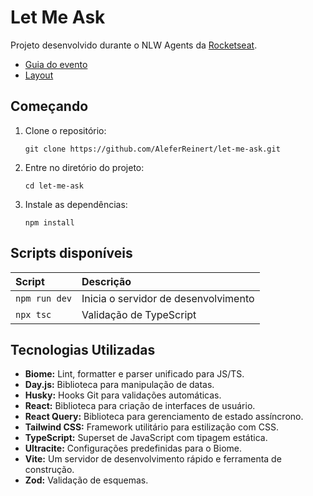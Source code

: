 # Let Me Ask

Projeto desenvolvido durante o NLW Agents da [Rocketseat](https://github.com/Rocketseat).

- [Guia do evento](https://efficient-sloth-d85.notion.site/NLW-Agents-Guia-do-evento-21b395da57708061b24cc1aa48c0fb3a)
- [Layout](https://www.figma.com/design/iun0C7n5fYVBdgq2zgffPs/Letmeask--Community-?node-id=45-3279&t=mBAOyXspefrIN1Ry-0)
## Começando

1. Clone o repositório:
   ```
   git clone https://github.com/AleferReinert/let-me-ask.git
   ```
2. Entre no diretório do projeto:
   ```
   cd let-me-ask
   ```
3. Instale as dependências:
   ```
   npm install
   ```

## Scripts disponíveis

| Script        | Descrição                            |
| :------------ | :----------------------------------- |
| `npm run dev` | Inicia o servidor de desenvolvimento |
| `npx tsc`     | Validação de TypeScript              |

## Tecnologias Utilizadas

- **Biome:** Lint, formatter e parser unificado para JS/TS.
- **Day.js:** Biblioteca para manipulação de datas.
- **Husky:** Hooks Git para validações automáticas.
- **React:** Biblioteca para criação de interfaces de usuário.
- **React Query:** Biblioteca para gerenciamento de estado assíncrono.
- **Tailwind CSS:** Framework utilitário para estilização com CSS.
- **TypeScript:** Superset de JavaScript com tipagem estática.
- **Ultracite:** Configurações predefinidas para o Biome.
- **Vite:** Um servidor de desenvolvimento rápido e ferramenta de construção.
- **Zod:** Validação de esquemas.

